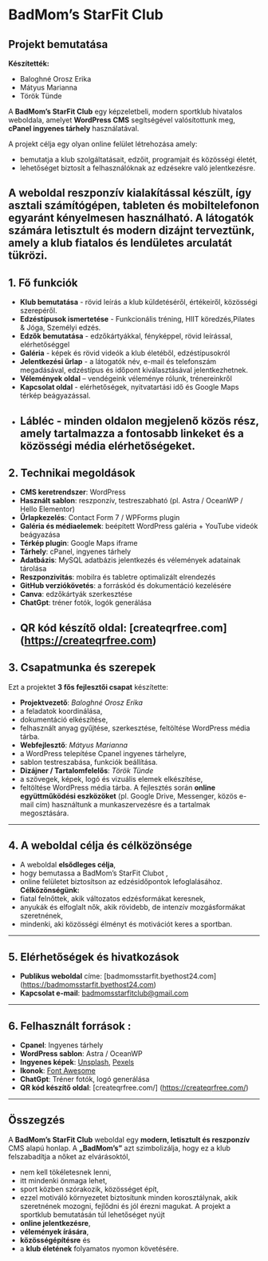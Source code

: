 # BadMom’s StarFit Club  
## Projekt bemutatása
**Készítették:**
- 	Baloghné Orosz Erika
-	Mátyus Marianna
-	Török Tünde
	
A **BadMom’s StarFit Club**  egy képzeletbeli, modern sportklub hivatalos weboldala, amelyet **WordPress CMS** segítségével valósítottunk meg, **cPanel ingyenes tárhely** használatával.

A projekt célja egy olyan online felület létrehozása amely:
- bemutatja a klub szolgáltatásait, edzőit, programjait és közösségi életét,
- lehetőséget biztosít a felhasználóknak az edzésekre való jelentkezésre.
  
A weboldal **reszponzív kialakítással** készült, így asztali számítógépen, tableten és mobiltelefonon egyaránt kényelmesen használható.
A látogatók számára **letisztult és modern** dizájnt terveztünk, amely a klub **fiatalos és lendületes arculatát** tükrözi.
  ---
## 1.	Fő funkciók 
-	**Klub bemutatása**  - rövid leírás a klub küldetéséről, értékeiről, közösségi szerepéről. 
-	**Edzéstípusok ismertetése** - Funkcionális tréning, HIIT köredzés,Pilates & Jóga, Személyi edzés. 
-	**Edzők bemutatása**  - edzőkártyákkal, fényképpel, rövid leírással, elérhetőséggel
-	**Galéria**  - képek és rövid videók a klub életéből, edzéstípusokról
-	**Jelentkezési űrlap**  - a látogatók név, e-mail és telefonszám megadásával, edzéstípus és időpont kiválasztásával jelentkezhetnek.
-	**Vélemények oldal** – vendégeink véleménye rólunk, trénereinkről
-	**Kapcsolat oldal**  - elérhetőségek, nyitvatartási idő és Google Maps térkép beágyazással. 
-	**Lábléc**  - minden oldalon megjelenő közös rész, amely tartalmazza a fontosabb linkeket és a közösségi média elérhetőségeket.
	---
## 2.	 Technikai megoldások 
-	**CMS keretrendszer**:  WordPress 
-	**Használt sablon**:  reszponzív, testreszabható (pl. Astra / OceanWP / Hello Elementor) 
-	**Űrlapkezelés**:  Contact Form 7 / WPForms plugin 
-	**Galéria és médiaelemek**:  beépített WordPress galéria + YouTube videók beágyazása 
-	**Térkép plugin**:  Google Maps iframe 
-	**Tárhely**: cPanel, ingyenes tárhely 
-	**Adatbázis**: MySQL adatbázis jelentkezés és vélemények adatainak tárolása
-	**Reszponzivitás**:  mobilra és tabletre optimalizált elrendezés 
-	**GitHub verziókövetés**:  a forráskód és dokumentáció kezelésére 
-	**Canva**: edzőkártyák szerkesztése
-	**ChatGpt**: tréner fotók, logók generálása
-	**QR kód** készítő oldal:  [createqrfree.com] (https://createqrfree.com)
	---
  ## 3.	 Csapatmunka és szerepek 
  Ezt a  projektet **3 fős fejlesztői csapat** készítette: 
 - **Projektvezető**: *Baloghné Orosz Erika*
 - a feladatok koordinálása,
 - dokumentáció elkészítése,
 - felhasznált anyag gyűjtése, szerkesztése, feltöltése WordPress média tárba.
- **Webfejlesztő**: *Mátyus Marianna*
- a WordPress telepítése Cpanel ingyenes tárhelyre,
- sablon testreszabása, funkciók beállítása. 
-	**Dizájner / Tartalomfelelős**: *Török Tünde* 
-	a szövegek, képek, logó és vizuális   elemek elkészítése,
-	feltöltése WordPress média tárba. 
A fejlesztés során **online együttműködési eszközöket** (pl. Google Drive, Messenger, közös e-mail cím)
használtunk a munkaszervezésre és a tartalmak megosztására.
---
 ## 4.	 A weboldal célja és célközönsége 
- A weboldal **elsődleges célja**,
- hogy bemutassa a  BadMom’s StarFit Clubot ,
- online felületet biztosítson az edzésidőpontok lefoglalásához. 
 **Célközönségünk:**
-	fiatal felnőttek, akik változatos edzésformákat keresnek, 
-	anyukák és elfoglalt nők, akik rövidebb, de intenzív mozgásformákat szeretnének, 
-	mindenki, aki közösségi élményt és motivációt keres a sportban.
---
## 5.	Elérhetőségek és hivatkozások
- **Publikus weboldal** címe: [badmomsstarfit.byethost24.com] (https://badmomsstarfit.byethost24.com)  
- **Kapcsolat e-mail**:  badmomsstarfitclub@gmail.com
---
## 6.	Felhasznált források : 
-	**Cpanel**: Ingyenes tárhely  
-	**WordPress sablon**: Astra / OceanWP 
-	**Ingyenes képek**: [Unsplash](https://unsplash.com), [Pexels](https://pexels.com)
-	**Ikonok**: [Font Awesome](https://fontawesome.com)
-	**ChatGpt**: Tréner fotók, logó generálása
-	**QR kód készítő oldal**: [createqrfree.com/] (https://createqrfree.com/)
  ---
 ## Összegzés
A  **BadMom’s StarFit Club**  weboldal egy **modern, letisztult és reszponzív** CMS alapú honlap.
A **„BadMom’s”** azt szimbolizálja, hogy ez a klub felszabadítja a nőket az elvárásoktól,  
- nem kell tökéletesnek lenni,
- itt mindenki önmaga lehet,
- sport közben szórakozik, közösséget épít,
- ezzel motiváló környezetet biztosítunk minden korosztálynak, akik szeretnének mozogni, fejlődni és jól érezni magukat.
A projekt a sportklub bemutatásán túl lehetőséget nyújt
- **online jelentkezésre**,
- **vélemények írására**,
- **közösségépítésre** és
- a **klub életének** folyamatos nyomon követésére.

